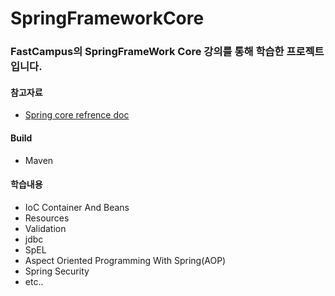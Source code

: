 # SpringFrameworkCore 

### FastCampus의 SpringFrameWork Core 강의를 통해 학습한 프로젝트입니다.

#### 참고자료
  * [Spring core refrence doc](https://docs.spring.io/spring/docs/current/spring-framework-reference/core.html#spring-core)

#### Build
 * Maven
  
#### 학습내용
  * IoC Container And Beans
  * Resources
  * Validation
  * jdbc
  * SpEL
  * Aspect Oriented Programming With Spring(AOP)
  * Spring Security
  * etc..

